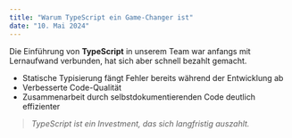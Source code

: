 ```yaml
---
title: "Warum TypeScript ein Game-Changer ist"
date: "10. Mai 2024"
---
```


Die Einführung von **TypeScript** in unserem Team war anfangs mit Lernaufwand verbunden, hat sich aber schnell bezahlt gemacht.

- Statische Typisierung fängt Fehler bereits während der Entwicklung ab
- Verbesserte Code-Qualität
- Zusammenarbeit durch selbstdokumentierenden Code deutlich effizienter

> _TypeScript ist ein Investment, das sich langfristig auszahlt._